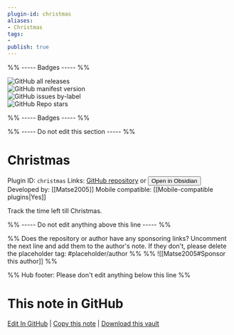 ```yaml
---
plugin-id: christmas
aliases:
- Christmas
tags: 
- 
publish: true
---
```


%% ----- Badges ----- %%

![GitHub all releases](https://img.shields.io/github/downloads/Matse2005/Obsidian-Christmas/total?color=573E7A&logo=github&style=for-the-badge)   
![GitHub manifest version](https://img.shields.io/github/manifest-json/v/Matse2005/Obsidian-Christmas?color=573E7A&logo=github&style=for-the-badge)   
![GitHub issues by-label](https://img.shields.io/github/issues/Matse2005/Obsidian-Christmas/help%20wanted?color=573E7A&logo=github&style=for-the-badge)   
![GitHub Repo stars](https://img.shields.io/github/stars/Matse2005/Obsidian-Christmas?color=573E7A&logo=github&style=for-the-badge)

%% ----- Badges ----- %%

%% ----- Do not edit this section ----- %%

# Christmas

Plugin ID: `christmas`
Links: [GitHub repository](https://github.com/Matse2005/Obsidian-Christmas) or [<button id=HH>Open in Obsidian</button>](obsidian://show-plugin?id=christmas)
Developed by: [[Matse2005]]
Mobile compatible: [[Mobile-compatible plugins|Yes]]

Track the time left till Christmas.

%% ----- Do not edit anything above this line ----- %% 

%% Does the repository or author have any sponsoring links? Uncomment the next line and add them to the author's note. If they don't, please delete the placeholder tag: #placeholder/author %%
%% ![[Matse2005#Sponsor this author]] %%

%% Hub footer: Please don't edit anything below this line %%

# This note in GitHub

<span class="git-footer">[Edit In GitHub](https://github.dev/obsidian-community/obsidian-hub/blob/main/02%20-%20Community%20Expansions/02.05%20All%20Community%20Expansions/Plugins/christmas.md "git-hub-edit-note") | [Copy this note](https://raw.githubusercontent.com/obsidian-community/obsidian-hub/main/02%20-%20Community%20Expansions/02.05%20All%20Community%20Expansions/Plugins/christmas.md "git-hub-copy-note") | [Download this vault](https://github.com/obsidian-community/obsidian-hub/archive/refs/heads/main.zip "git-hub-download-vault") </span>
